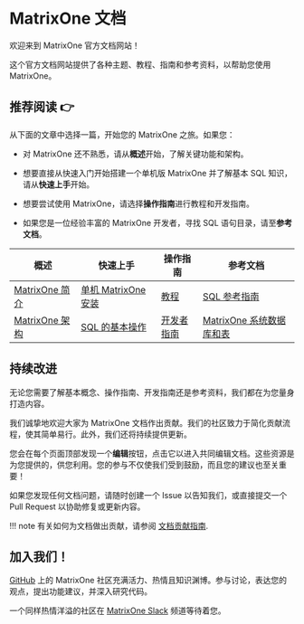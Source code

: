 # **MatrixOne 文档**

欢迎来到 MatrixOne 官方文档网站！

这个官方文档网站提供了各种主题、教程、指南和参考资料，以帮助您使用 MatrixOne。

## **推荐阅读 👉**

从下面的文章中选择一篇，开始您的 MatrixOne 之旅。如果您：

- 对 MatrixOne 还不熟悉，请从**概述**开始，了解关键功能和架构。

- 想要直接从快速入门开始搭建一个单机版 MatrixOne 并了解基本 SQL 知识，请从**快速上手**开始。

- 想要尝试使用 MatrixOne，请选择**操作指南**进行教程和开发指南。

- 如果您是一位经验丰富的 MatrixOne 开发者，寻找 SQL 语句目录，请至**参考文档**。

|  概述   | 快速上手  | 操作指南 | 参考文档   |
|  ----  | ----  |  ----  | ----  |
| [MatrixOne 简介](MatrixOne/Overview/matrixone-introduction.md)  | [单机 MatrixOne 安装](MatrixOne/Get-Started/install-standalone-matrixone.md) | [教程](MatrixOne/Tutorial/develop-java-crud-demo.md)	|[SQL 参考指南](MatrixOne/Reference/SQL-Reference/Data-Definition-Language/create-database.md)|
| [MatrixOne 架构](MatrixOne/Overview/matrixone-architecture-design.md)  | [SQL 的基本操作](MatrixOne/Get-Started/basic-sql.md) |[开发者指南]( MatrixOne/Develop/schema-design/overview.md)|[MatrixOne 系统数据库和表](MatrixOne/Reference/System-tables.md)|

## **持续改进**

无论您需要了解基本概念、操作指南、开发指南还是参考资料，我们都在为您量身打造内容。

我们诚挚地欢迎大家为 MatrixOne 文档作出贡献。我们的社区致力于简化贡献流程，使其简单易行。此外，我们还将持续提供更新。

您会在每个页面顶部发现一个**编辑**按钮，点击它以进入共同编辑文档。这些资源是为您提供的，供您利用。您的参与不仅使我们受到鼓励，而且您的建议也至关重要！

如果您发现任何文档问题，请随时创建一个 Issue 以告知我们，或直接提交一个 Pull Request 以协助修复或更新内容。

!!! note
    有关如何为文档做出贡献，请参阅 [文档贡献指南](MatrixOne/Contribution-Guide/How-to-Contribute/contribute-documentation.md).

## **加入我们！**

[GitHub](https://github.com/matrixorigin/matrixone) 上的 MatrixOne 社区充满活力、热情且知识渊博。参与讨论，表达您的观点，提出功能建议，并深入研究代码。

一个同样热情洋溢的社区在 [MatrixOne Slack](https://matrixoneworkspace.slack.com/) 频道等待着您。
